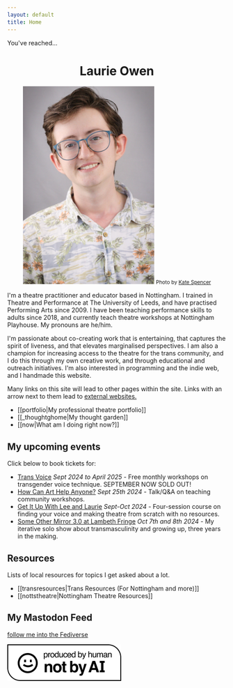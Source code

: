 ```yaml
---
layout: default
title: Home
---
```

You've reached...<center>
# Laurie Owen 
 <img src="/assets/profilepic.jpg" alt="picture of Laurie, a smiling white guy with brown hair, glasses and a white and orange hawaiian shirt" style="max-width:60%;max-height:60%">
 <small>Photo by <a href="https://www.instagram.com/the.storytelling.walker/">Kate Spencer</a></small></center>



I'm a theatre practitioner and educator based in Nottingham. I trained in Theatre and Performance at The University of Leeds, and have practised Performing Arts since 2009. I have been teaching performance skills to adults since 2018, and currently teach theatre workshops at Nottingham Playhouse. My pronouns are he/him.

I'm passionate about co-creating work that is entertaining, that captures the spirit of liveness, and that elevates marginalised perspectives. I am also a champion for increasing access to the theatre for the trans community, and I do this through my own creative work, and through educational and outreach initiatives. I'm also interested in programming and the indie web, and I handmade this website.

Many links on this site will lead to other pages within the site.
Links with an arrow next to them lead to [external websites.](https://youtu.be/88et7YlmzTs?si=PoyWFpxD_HFToqvp)

- [[portfolio|My professional theatre portfolio]]
- [[_thoughtghome|My thought garden]]
- [[now|What am I doing right now?]]
## My upcoming events
Click below to book tickets for:
- [Trans Voice](https://nottinghamplayhouse.co.uk/project/monthly-trans-voice-workshops/) *Sept 2024 to April 2025* - Free monthly workshops on transgender voice technique. SEPTEMBER NOW SOLD OUT!
- [How Can Art Help Anyone?](https://www.facebook.com/events/824489019805093/?ref=newsfeed) *Sept 25th 2024* - Talk/Q&A on teaching community workshops.
- [Get It Up With Lee and Laurie](https://www.ticketsource.co.uk/club-wormhole/get-it-up-with-lee-and-laurie-theatremaking-in-austerity/e-qlrdgr) *Sept-Oct 2024* - Four-session course on finding your voice and making theatre from scratch with no resources.
- [Some Other Mirror 3.0 at Lambeth Fringe](https://lambethfringe.com/events/some-other-mirrors) *Oct 7th and 8th 2024* - My iterative solo show about transmasculinity and growing up, three years in the making.

## Resources
Lists of local resources for topics I get asked about a lot.
- [[transresources|Trans Resources (For Nottingham and more)]]
- [[nottstheatre|Nottingham Theatre Resources]]

## My Mastodon Feed
<a class="mastodon-feed" href="https://zirk.us/@riewarden" data-toot-limit="3">follow me into the Fediverse</a>
<script type="module" src="https://esm.sh/emfed@1"> </script>
<div class="center">
 <a href="https://notbyai.fyi/"><img src="/assets/notai.png" alt="badge that indicates this content was not produced by AI" style="border-style:none;max-width:100%;text-align:center"> </a>
 </div>
   
   

  
